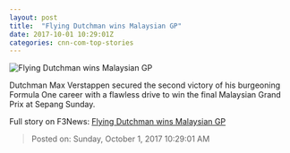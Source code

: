 ```yaml
---
layout: post
title:  "Flying Dutchman wins Malaysian GP"
date: 2017-10-01 10:29:01Z
categories: cnn-com-top-stories
---
```


![Flying Dutchman wins Malaysian GP](http://i2.cdn.cnn.com/cnnnext/dam/assets/171001051912-max-podium-super-tease.jpg)

Dutchman Max Verstappen secured the second victory of his burgeoning Formula One career with a flawless drive to win the final Malaysian Grand Prix at Sepang Sunday.


Full story on F3News: [Flying Dutchman wins Malaysian GP](http://www.f3nws.com/n/S4zYGE)

> Posted on: Sunday, October 1, 2017 10:29:01 AM
